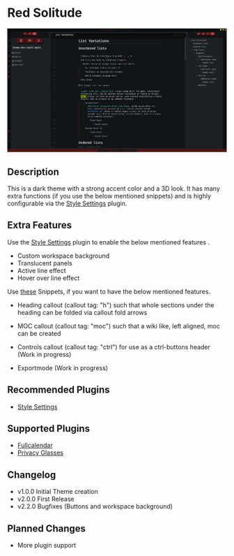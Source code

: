 # Red Solitude

![Screenshot](promo_screenshot.png)

## Description

This is a dark theme with a strong accent color and a 3D look. It has many extra functions (if you use the below mentioned snippets) and is highly configurable via the [Style Settings](https://github.com/mgmeyers/obsidian-style-settings) plugin.

## Extra Features

Use the [Style Settings](https://github.com/mgmeyers/obsidian-style-settings) plugin to enable the below mentioned features .

- Custom workspace background
- Translucent panels
- Active line effect
- Hover over line effect

Use [these](https://github.com/MajorEnkidu/red-solitude-obsidian-theme/tree/main/snippets) Snippets, if you want to have the below mentioned features.

- Heading callout (callout tag: "h") such that whole sections under the heading can be folded via callout fold arrows

- MOC callout (callout tag: "moc") such that a wiki like, left aligned, moc can be created

- Controls callout (callout tag: "ctrl") for use as a ctrl-buttons header (Work in progress)

- Exportmode (Work in progress)

## Recommended Plugins

- [Style Settings](https://github.com/mgmeyers/obsidian-style-settings)

## Supported Plugins

- [Fullcalendar](https://github.com/davish/obsidian-full-calendar)
- [Privacy Glasses](https://github.com/jillalberts/privacy-glasses)

## Changelog

- v1.0.0 Initial Theme creation
- v2.0.0 First Release
- v2.2.0 Bugfixes (Buttons and workspace background)

## Planned Changes

- More plugin support
